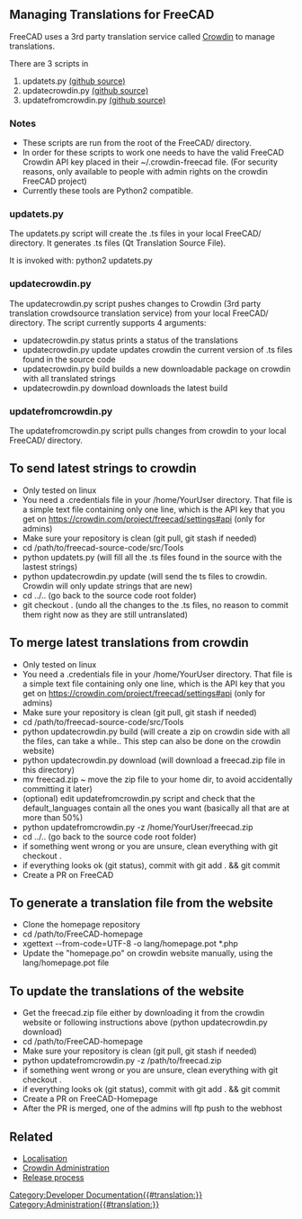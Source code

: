  

## Managing Translations for FreeCAD 

FreeCAD uses a 3rd party translation service called [Crowdin](https://crowdin.com/project/freecad) to manage translations.

There are 3 scripts in 

1.  updatets.py [(github source)](https://github.com/FreeCAD/FreeCAD/blob/master/src/Tools/updatets.py)
2.  updatecrowdin.py [(github source)](https://github.com/FreeCAD/FreeCAD/blob/master/src/Tools/updatecrowdin.py)
3.  updatefromcrowdin.py [(github source)](https://github.com/FreeCAD/FreeCAD/blob/master/src/Tools/updatefromcrowdin.py)



### Notes

-   These scripts are run from the root of the FreeCAD/ directory.
-   In order for these scripts to work one needs to have the valid FreeCAD Crowdin API key placed in their ~/.crowdin-freecad file. (For security reasons, only available to people with admin rights on the crowdin FreeCAD project)
-   Currently these tools are Python2 compatible.

### updatets.py

The updatets.py script will create the .ts files in your local FreeCAD/ directory. It generates .ts files (Qt Translation Source File).

It is invoked with: python2 updatets.py

### updatecrowdin.py

The updatecrowdin.py script pushes changes to Crowdin (3rd party translation crowdsource translation service) from your local FreeCAD/ directory. The script currently supports 4 arguments:

-   updatecrowdin.py status prints a status of the translations
-   updatecrowdin.py update updates crowdin the current version of .ts files found in the source code
-   updatecrowdin.py build builds a new downloadable package on crowdin with all translated strings
-   updatecrowdin.py download downloads the latest build

### updatefromcrowdin.py

The updatefromcrowdin.py script pulls changes from crowdin to your local FreeCAD/ directory.

## To send latest strings to crowdin 

-   Only tested on linux
-   You need a .credentials file in your /home/YourUser directory. That file is a simple text file containing only one line, which is the API key that you get on <https://crowdin.com/project/freecad/settings#api> (only for admins)
-   Make sure your repository is clean (git pull, git stash if needed)
-   cd /path/to/freecad-source-code/src/Tools
-   python updatets.py (will fill all the .ts files found in the source with the lastest strings)
-   python updatecrowdin.py update (will send the ts files to crowdin. Crowdin will only update strings that are new)
-   cd ../.. (go back to the source code root folder)
-   git checkout . (undo all the changes to the .ts files, no reason to commit them right now as they are still untranslated)

## To merge latest translations from crowdin 

-   Only tested on linux
-   You need a .credentials file in your /home/YourUser directory. That file is a simple text file containing only one line, which is the API key that you get on <https://crowdin.com/project/freecad/settings#api> (only for admins)
-   Make sure your repository is clean (git pull, git stash if needed)
-   cd /path/to/freecad-source-code/src/Tools
-   python updatecrowdin.py build (will create a zip on crowdin side with all the files, can take a while.. This step can also be done on the crowdin website)
-   python updatecrowdin.py download (will download a freecad.zip file in this directory)
-   mv freecad.zip \~ move the zip file to your home dir, to avoid accidentally committing it later)
-   (optional) edit updatefromcrowdin.py script and check that the default\_languages contain all the ones you want (basically all that are at more than 50%)
-   python updatefromcrowdin.py -z /home/YourUser/freecad.zip
-   cd ../.. (go back to the source code root folder)
-   if something went wrong or you are unsure, clean everything with git checkout .
-   if everything looks ok (git status), commit with git add . && git commit
-   Create a PR on FreeCAD

## To generate a translation file from the website 

-   Clone the homepage repository
-   cd /path/to/FreeCAD-homepage
-   xgettext \--from-code=UTF-8 -o lang/homepage.pot \*.php
-   Update the \"homepage.po\" on crowdin website manually, using the lang/homepage.pot file

## To update the translations of the website 

-   Get the freecad.zip file either by downloading it from the crowdin website or following instructions above (python updatecrowdin.py download)
-   cd /path/to/FreeCAD-homepage
-   Make sure your repository is clean (git pull, git stash if needed)
-   python updatefromcrowdin.py -z /path/to/freecad.zip
-   if something went wrong or you are unsure, clean everything with git checkout .
-   if everything looks ok (git status), commit with git add . && git commit
-   Create a PR on FreeCAD-Homepage
-   After the PR is merged, one of the admins will ftp push to the webhost

## Related

-   [Localisation](Localisation.md)
-   [Crowdin Administration](Crowdin_Administration.md)
-   [Release process](Release_process.md)

 

[Category:Developer Documentation{{\#translation:}}](Category:Developer_Documentation.md) [Category:Administration{{\#translation:}}](Category:Administration.md)
